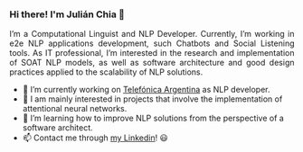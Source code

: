 ### Hi there! I'm Julián Chia 👋

<p align='justify'>I’m a Computational Linguist and NLP Developer. Currently, I’m working in e2e NLP applications development, such Chatbots and Social Listening tools. As IT professional, I’m interested in the research and implementation of SOAT NLP models, as well as software architecture and good design practices applied to the scalability of NLP solutions.</p>

- 🔭 I’m currently working on <a href="https://www.movistar.com.ar/">Telefónica Argentina</a> as NLP developer.
- 🔧 I am mainly interested in projects that involve the implementation of attentional neural networks.
- 🌱 I’m learning how to improve NLP solutions from the perspective of a software architect.
- 📫 Contact me through <a href="https://www.linkedin.com/in/juli%C3%A1n-chia-67623219a/">my Linkedin</a>! 😃

<!--
**julchia/julchia** is a ✨ _special_ ✨ repository because its `README.md` (this file) appears on your GitHub profile.

Here are some ideas to get you started:

- 🔭 I’m currently working on ...
- 🌱 I’m currently learning ...
- 👯 I’m looking to collaborate on ...
- 🤔 I’m looking for help with ...
- 💬 Ask me about ...
- 📫 How to reach me: ...
- 😄 Pronouns: ...
- ⚡ Fun fact: ...
-->
